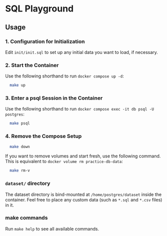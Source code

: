 # SQL Playground

## Usage

### 1. Configuration for Initialization

Edit `init/init.sql` to set up any initial data you want to load, if necessary.

### 2. Start the Container

Use the following shorthand to run `docker compose up -d`:

```bash
  make up
```

### 3. Enter a psql Session in the Container

Use the following shorthand to run `docker compose exec -it db psql -U postgres`:

```bash
  make psql
```

### 4. Remove the Compose Setup

```bash
  make down
```

If you want to remove volumes and start fresh, use the following command.
This is equivalent to `docker volume rm practice-db-data`:

```bash
  make rm-v
```

### `dataset/` directory

The dataset directory is bind-mounted at `/home/postgres/dataset` inside the container.
Feel free to place any custom data (such as `*.sql` and `*.csv` files) in it.

### make commands

Run `make help` to see all available commands.
